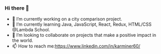 ### Hi there 👋

- 🔭 I’m currently working on a city comparison project.
- 🌱 I’m currently learning Java, JavaScript, React, Redux, HTML/CSS @Lambda School.
- 👯 I’m looking to collaborate on projects that make a positive impact in the world.
- 📫 How to reach me:https://www.linkedin.com/in/karminer60/ 

